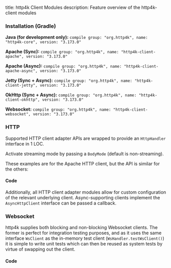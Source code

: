 title: http4k Client Modules
description: Feature overview of the http4k-client modules

### Installation (Gradle)
**Java (for development only):** ```compile group: "org.http4k", name: "http4k-core", version: "3.173.0"```

**Apache (Sync):** ```compile group: "org.http4k", name: "http4k-client-apache", version: "3.173.0"```

**Apache (Async):** ```compile group: "org.http4k", name: "http4k-client-apache-async", version: "3.173.0"```

**Jetty (Sync + Async):** ```compile group: "org.http4k", name: "http4k-client-jetty", version: "3.173.0"```

**OkHttp (Sync + Async):** ```compile group: "org.http4k", name: "http4k-client-okhttp", version: "3.173.0"```

**Websocket:** ```compile group: "org.http4k", name: "http4k-client-websocket", version: "3.173.0"```

### HTTP
Supported HTTP client adapter APIs are wrapped to provide an `HttpHandler` interface in 1 LOC.

Activate streaming mode by passing a `BodyMode` (default is non-streaming).

These examples are for the Apache HTTP client, but the API is similar for the others:

#### Code [<img class="octocat"/>](https://github.com/http4k/http4k/blob/master/src/docs/guide/modules/clients/example_http.kt)
<script src="https://gist-it.appspot.com/https://github.com/http4k/http4k/blob/master/src/docs/guide/modules/clients/example_http.kt"></script>

Additionally, all HTTP client adapter modules allow for custom configuration of the relevant underlying client. Async-supporting clients implement the `AsyncHttpClient` interface can be passed a callback.

### Websocket
http4k supplies both blocking and non-blocking Websocket clients. The former is perfect for integration testing purposes, and as it uses the same interface `WsClient` as the in-memory test client (`WsHandler.testWsClient()`) it is simple to write unit tests which can then be reused as system tests by virtue of swapping out the client.

#### Code [<img class="octocat"/>](https://github.com/http4k/http4k/blob/master/src/docs/guide/modules/clients/example_websocket.kt)
<script src="https://gist-it.appspot.com/https://github.com/http4k/http4k/blob/master/src/docs/guide/modules/clients/example_websocket.kt"></script>
